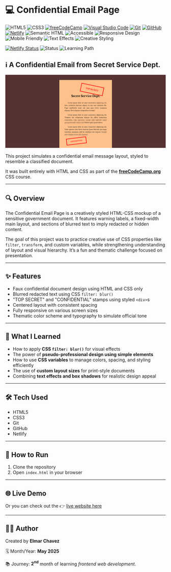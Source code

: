 # 💻 Confidential Email Page

![HTML5](https://img.shields.io/badge/HTML5-E34F26?style=for-the-badge&logo=html5&logoColor=white)
![CSS3](https://img.shields.io/badge/CSS3-1572B6?style=for-the-badge&logo=css3&logoColor=white)
[![freeCodeCamp](https://img.shields.io/badge/freeCodeCamp-27273D?style=for-the-badge&logo=freecodecamp&logoColor=white)](https://www.freecodecamp.org/)
[![Visual Studio Code](https://img.shields.io/badge/VS%20Code-007ACC?style=for-the-badge&logo=visual-studio-code&logoColor=white)](https://code.visualstudio.com/)
[![Git](https://img.shields.io/badge/Git-F05032?style=for-the-badge&logo=git&logoColor=white)](https://git-scm.com/)
[![GitHub](https://img.shields.io/badge/GitHub-181717?style=for-the-badge&logo=github&logoColor=white)](https://github.com/)
[![Netlify](https://img.shields.io/badge/Netlify-00C7B7?style=for-the-badge&logo=netlify&logoColor=white)](https://www.netlify.com/)
![Semantic HTML](https://img.shields.io/badge/Semantic%20HTML-ff9800?style=for-the-badge)
![Accessible](https://img.shields.io/badge/Accessibility-A11Y-0052cc?style=for-the-badge)
![Responsive Design](https://img.shields.io/badge/Responsive%20Design-2196F3?style=for-the-badge&logo=responsive&logoColor=white)
![Mobile Friendly](https://img.shields.io/badge/Mobile%20Friendly-%E2%9C%85-1E293B?style=for-the-badge&logo=responsive-design&logoColor=white)
![Text Effects](https://img.shields.io/badge/Text%20Effects-CSS%20Blur-yellow?style=for-the-badge)
![Creative Styling](https://img.shields.io/badge/Creative%20Styling-%E2%9C%85-1E293B?style=for-the-badge&logo=responsive-design&logoColor=white)

[![Netlify Status](https://api.netlify.com/api/v1/badges/36deb572-ba22-4cd3-b751-9991be26c064/deploy-status)](https://confidential-email-page-fcc-jiro.netlify.app/)
![Status](https://img.shields.io/badge/status-complete-brightgreen)
![Learning Path](https://img.shields.io/badge/learning%20path-month%202-blue)

## ℹ️ A Confidential Email from Secret Service Dept.

![Screenshot of the project](./screenshot.png)

This project simulates a confidential email message layout, styled to resemble a classified document.

It was built entirely with HTML and CSS as part of the [**freeCodeCamp.org**](https://www.freecodecamp.org/learn/full-stack-developer/) CSS course.

---

## 🔍 Overview

The Confidential Email Page is a creatively styled HTML-CSS mockup of a sensitive government document. It features warning labels, a fixed-width main layout, and sections of blurred text to imply redacted or hidden content.

The goal of this project was to practice creative use of CSS properties like `filter`, `transform`, and custom variables, while strengthening understanding of layout and visual hierarchy. It’s a fun and thematic challenge focused on presentation.

---

## ✨ Features

- Faux confidential document design using HTML and CSS only
- Blurred redacted text using CSS `filter: blur()`
- "TOP SECRET" and "CONFIDENTIAL" stamps using styled `<div>`s
- Centered layout with consistent spacing
- Fully responsive on various screen sizes
- Thematic color scheme and typography to simulate official tone

---

## 🧠 What I Learned

- How to apply **CSS `filter: blur()`** for visual effects
- The power of **pseudo-professional design using simple elements**
- How to use **CSS variables** to manage colors, spacing, and styling efficiently
- The use of **custom layout sizes** for print-style documents
- Combining **text effects and box shadows** for realistic design appeal

---

## 🛠️ Tech Used

- HTML5
- CSS3
- Git
- GitHub
- Netlify

---

## 🚀 How to Run

1. Clone the repository
2. Open `index.html` in your browser

---

## 🌐 Live Demo

Or you can check out the 👉 [live website here](https://confidential-email-page-fcc-jiro.netlify.app/)

---

## 🧑‍💻 Author

Created by **Elmar Chavez**

🗓️ Month/Year: **May 2025**

📚 Journey: **2<sup>nd</sup>** month of learning _frontend web development_.
